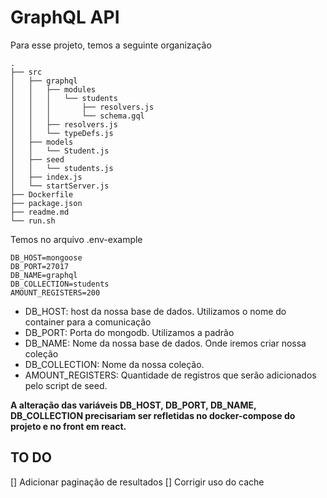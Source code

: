 # GraphQL API

Para esse projeto, temos a seguinte organização

```
.
├── src
│   ├── graphql
│   │   ├── modules
│   │   │   └── students
│   │   │       ├── resolvers.js
│   │   │       └── schema.gql
│   │   ├── resolvers.js
│   │   └── typeDefs.js
│   ├── models
│   │   └── Student.js
│   ├── seed
│   │   └── students.js
│   ├── index.js
│   └── startServer.js
├── Dockerfile
├── package.json
├── readme.md
└── run.sh

```

Temos no arquivo .env-example

```
DB_HOST=mongoose
DB_PORT=27017
DB_NAME=graphql
DB_COLLECTION=students
AMOUNT_REGISTERS=200
```

- DB_HOST: host da nossa base de dados. Utilizamos o nome do container para a comunicação
- DB_PORT: Porta do mongodb. Utilizamos a padrão
- DB_NAME: Nome da nossa base de dados. Onde iremos criar nossa coleção
- DB_COLLECTION: Nome da nossa coleção.
- AMOUNT_REGISTERS: Quantidade de registros que serão adicionados pelo script de seed.

**A alteração das variáveis DB_HOST, DB_PORT, DB_NAME, DB_COLLECTION precisariam ser refletidas no docker-compose do projeto e no front em react.**

## TO DO

[] Adicionar paginação de resultados
[] Corrigir uso do cache
